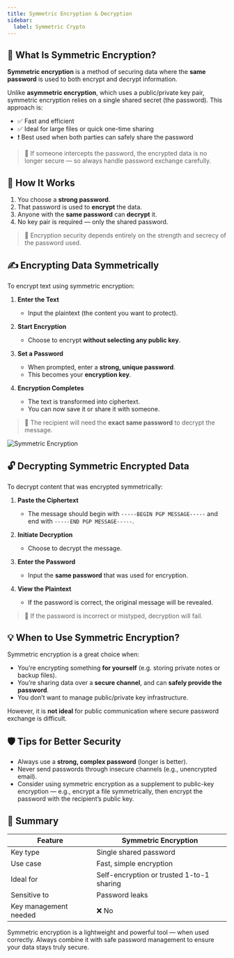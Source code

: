 ```yaml
---
title: Symmetric Encryption & Decryption
sidebar:
  label: Symmetric Crypto
---
```


## 🔐 What Is Symmetric Encryption?

**Symmetric encryption** is a method of securing data where the **same
password** is used to both encrypt and decrypt information.

Unlike **asymmetric encryption**, which uses a public/private key pair,
symmetric encryption relies on a single shared secret (the password). This
approach is:

- ✅ Fast and efficient
- ✅ Ideal for large files or quick one-time sharing
- ❗ Best used when both parties can safely share the password

> 📌 If someone intercepts the password, the encrypted data is no longer secure
> — so always handle password exchange carefully.

## 🔄 How It Works

1. You choose a **strong password**.
2. That password is used to **encrypt** the data.
3. Anyone with the **same password** can **decrypt** it.
4. No key pair is required — only the shared password.

> 📎 Encryption security depends entirely on the strength and secrecy of the
> password used.

## ✍️ Encrypting Data Symmetrically

To encrypt text using symmetric encryption:

1. **Enter the Text**
   - Input the plaintext (the content you want to protect).

2. **Start Encryption**
   - Choose to encrypt **without selecting any public key**.

3. **Set a Password**
   - When prompted, enter a **strong, unique password**.
   - This becomes your **encryption key**.

4. **Encryption Completes**
   - The text is transformed into ciphertext.
   - You can now save it or share it with someone.

> 🔐 The recipient will need the **exact same password** to decrypt the message.

![Symmetric
Encryption](https://image.cdn.bktus.com/i/2024/06/15/e81042ca-40e4-0ce4-5a44-111a89acb5d1.webp)

## 🔓 Decrypting Symmetric Encrypted Data

To decrypt content that was encrypted symmetrically:

1. **Paste the Ciphertext**
   - The message should begin with `-----BEGIN PGP MESSAGE-----` and end with
     `-----END PGP MESSAGE-----`.

2. **Initiate Decryption**
   - Choose to decrypt the message.

3. **Enter the Password**
   - Input the **same password** that was used for encryption.

4. **View the Plaintext**
   - If the password is correct, the original message will be revealed.

> 🧠 If the password is incorrect or mistyped, decryption will fail.

## 💡 When to Use Symmetric Encryption?

Symmetric encryption is a great choice when:

- You’re encrypting something **for yourself** (e.g. storing private notes or
  backup files).
- You’re sharing data over a **secure channel**, and can **safely provide the
  password**.
- You don’t want to manage public/private key infrastructure.

However, it is **not ideal** for public communication where secure password
exchange is difficult.

## 🛡️ Tips for Better Security

- Always use a **strong, complex password** (longer is better).
- Never send passwords through insecure channels (e.g., unencrypted email).
- Consider using symmetric encryption as a supplement to public-key encryption —
  e.g., encrypt a file symmetrically, then encrypt the password with the
  recipient’s public key.

## 🧭 Summary

| Feature                | Symmetric Encryption                        |
|------------------------|---------------------------------------------|
| Key type               | Single shared password                      |
| Use case               | Fast, simple encryption                     |
| Ideal for              | Self-encryption or trusted 1-to-1 sharing   |
| Sensitive to           | Password leaks                              |
| Key management needed  | ❌ No                                        |

Symmetric encryption is a lightweight and powerful tool — when used correctly.
Always combine it with safe password management to ensure your data stays truly
secure.